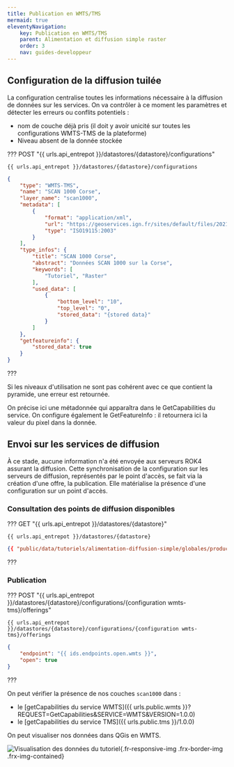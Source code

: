 ```yaml
---
title: Publication en WMTS/TMS
mermaid: true
eleventyNavigation:
    key: Publication en WMTS/TMS
    parent: Alimentation et diffusion simple raster
    order: 3
    nav: guides-developpeur
---
```


## Configuration de la diffusion tuilée

La configuration centralise toutes les informations nécessaire à la diffusion de données sur les services. On va contrôler à ce moment les paramètres et détecter les erreurs ou conflits potentiels :

* nom de couche déjà pris (il doit y avoir unicité sur toutes les configurations WMTS-TMS de la plateforme)
* Niveau absent de la donnée stockée

??? POST "{{ urls.api_entrepot }}/datastores/{datastore}/configurations"

``` title="Contenu" 
{{ urls.api_entrepot }}/datastores/{datastore}/configurations
```

```json
{
    "type": "WMTS-TMS",
    "name": "SCAN 1000 Corse",
    "layer_name": "scan1000",
    "metadata": [
        {
            "format": "application/xml",
            "url": "https://geoservices.ign.fr/sites/default/files/2021-07/IGNF_SCAN1000r_2-1.xml",
            "type": "ISO19115:2003"
        }
    ],
    "type_infos": {
        "title": "SCAN 1000 Corse",
        "abstract": "Données SCAN 1000 sur la Corse",
        "keywords": [
            "Tutoriel", "Raster"
        ],
        "used_data": [
            {
                "bottom_level": "10",
                "top_level": "0",
                "stored_data": "{stored data}"
            }
        ]
    },
    "getfeatureinfo": {
        "stored_data": true
    }
}
```
???
<br>

Si les niveaux d'utilisation ne sont pas cohérent avec ce que contient la pyramide, une erreur est retournée.

On précise ici une métadonnée qui apparaîtra dans le GetCapabilities du service. On configure également le GetFeatureInfo : il retournera ici la valeur du pixel dans la donnée.

## Envoi sur les services de diffusion

À ce stade, aucune information n'a été envoyée aux serveurs ROK4 assurant la diffusion. Cette synchronisation de la configuration sur les serveurs de diffusion, représentés par le point d'accès, se fait via la création d'une offre, la publication. Elle matérialise la présence d'une configuration sur un point d'accès.

### Consultation des points de diffusion disponibles

??? GET "{{ urls.api_entrepot }}/datastores/{datastore}"

``` title="Contenu" 
{{ urls.api_entrepot }}/datastores/{datastore}
```

```json
{{ "public/data/tutoriels/alimentation-diffusion-simple/globales/production/endpoints.json" | readJSON | safe }}
```
???
<br>


### Publication

??? POST "{{ urls.api_entrepot }}/datastores/{datastore}/configurations/{configuration wmts-tms}/offerings"

``` title="Contenu" 
{{ urls.api_entrepot }}/datastores/{datastore}/configurations/{configuration wmts-tms}/offerings
```

```json
{
    "endpoint": "{{ ids.endpoints.open.wmts }}",
    "open": true
}
```
???
<br>

On peut vérifier la présence de nos couches `scan1000` dans :
- le [getCapabilities du service WMTS]({{ urls.public.wmts }}?REQUEST=GetCapabilities&SERVICE=WMTS&VERSION=1.0.0)
- le [getCapabilities du service TMS]({{ urls.public.tms }}/1.0.0)

On peut visualiser nos données dans QGis en WMTS.

![Visualisation des données du tutoriel](/img/guides-developpeur/raster/alimentation-diffusion/donnees_wmts.png){.fr-responsive-img .frx-border-img .frx-img-contained}